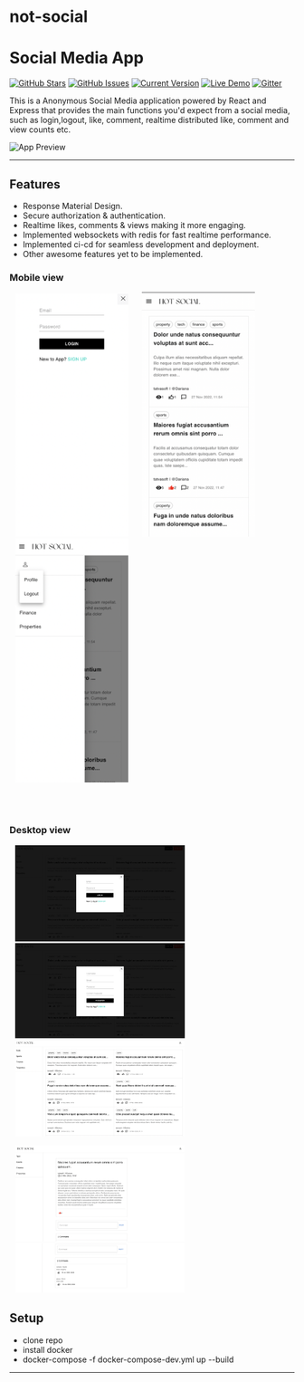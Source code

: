 # not-social
Social Media App
============
[![GitHub Stars](https://img.shields.io/github/stars/IgorAntun/node-chat.svg)](https://github.com/taraksuthar1999/not-social) [![GitHub Issues](https://img.shields.io/github/issues/IgorAntun/node-chat.svg)](https://github.com/taraksuthar1999/not-social/issues) [![Current Version](https://img.shields.io/badge/version-1.0.7-green.svg)](https://github.com/taraksuthar1999/not-social) [![Live Demo](https://img.shields.io/badge/demo-online-green.svg)]() [![Gitter](https://badges.gitter.im/Join%20Chat.svg)]()

This is a Anonymous Social Media application powered by React and Express that provides the main functions you'd expect from a social media, such as login,logout, like, comment, realtime distributed like, comment and view counts etc.

![App Preview]()

---

## Features
- Response Material Design.
- Secure authorization & authentication.
- Realtime likes, comments & views making it more engaging.
- Implemented websockets with redis for fast realtime performance.
- Implemented ci-cd for seamless development and deployment.
- Other awesome features yet to be implemented.


<h3>Mobile view</h3>
<p float="left">
  <img src="https://github.com/taraksuthar1999/not-social/blob/main/client/public/m-login.png?raw=true" width="200" style="margin:0px 10px"/>
  <img src="https://github.com/taraksuthar1999/not-social/blob/main/client/public/m-posts.png?raw=true" width="200" style="margin:0px 10px"/> 
  <img src="https://github.com/taraksuthar1999/not-social/blob/main/client/public/logout.png?raw=true" width="200" style="margin:0px 10px"/>
</p>
</br>
</br>

<h3>Desktop view</h3>
<p float="left">
  <img src="https://github.com/taraksuthar1999/not-social/blob/main/client/public/login.png?raw=true" width="300" style="margin:0px 10px"/>
  <img src="https://github.com/taraksuthar1999/not-social/blob/main/client/public/register.png?raw=true" width="300" style="margin:0px 10px"/> 
  <img src="https://github.com/taraksuthar1999/not-social/blob/main/client/public/posts.png?raw=true" width="300" style="margin:0px 10px"/>
</p>

<p float="left">
  <img src="https://github.com/taraksuthar1999/not-social/blob/main/client/public/post.png?raw=true" width="300" style="margin:0px 10px"/>
  <img src="https://github.com/taraksuthar1999/not-social/blob/main/client/public/comments.png?raw=true" width="300" style="margin:0px 10px"/> 
</p>

## Setup
<ul>
  <li>clone repo</li>
  <li>install docker</li>
  <li>docker-compose -f docker-compose-dev.yml up --build</li>
</ul>

---
